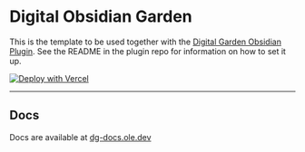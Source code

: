 # Digital Obsidian Garden
This is the template to be used together with the [Digital Garden Obsidian Plugin](https://github.com/oleeskild/Obsidian-Digital-Garden). 
See the README in the plugin repo for information on how to set it up.

[![Deploy with Vercel](https://vercel.com/button)](https://vercel.com/new/clone?repository-url=https://github.com/THIS-Usr/dg-comments)

---
## Docs
Docs are available at [dg-docs.ole.dev](https://dg-docs.ole.dev/)
